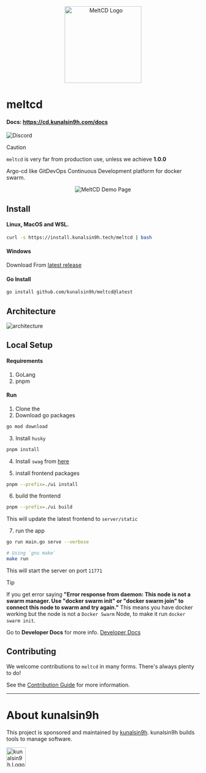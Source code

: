 <div align="center">
    <img alt="MeltCD Logo" height="200px" src="https://github.com/kunalsin9h/meltcd/assets/82411321/9065c92d-79a5-44ff-aa53-3e0bd40f0080">
</div>

# meltcd

#### Docs: https://cd.kunalsin9h.com/docs

![Discord](https://img.shields.io/discord/1086894797622624257)

> [!Caution]
> `meltcd` is very far from production use, unless we achieve **1.0.0**

Argo-cd like GitDevOps Continuous Development platform for docker swarm.

<div align="center">
    <img alt="MeltCD Demo Page" src="https://i.imgur.com/LxaD7qM.png">
</div>

## Install

#### Linux, MacOS and WSL.

```bash
curl -s https://install.kunalsin9h.tech/meltcd | bash
```

#### Windows

Download From [latest release](https://github.com/kunalsin9h/meltcd/releases/latest)

#### Go Install

```bash
go install github.com/kunalsin9h/meltcd@latest
```

## Architecture

![architecture](https://github.com/kunalsin9h/meltcd/assets/82411321/f73f80a5-a533-420d-aee9-6a06e2b13976)

## Local Setup

#### Requirements

1. GoLang
2. pnpm

#### Run

1. Clone the
2. Download go packages

```bash
go mod download
```

3. Install `husky`

```bash
pnpm install
```

4. Install `swag` from [here](https://github.com/swaggo/swag)

5. install frontend packages

```bash
pnpm --prefix=./ui install
```

6. build the frontend

```bash
pnpm --prefix=./ui build
```

This will update the latest frontend to `server/static`

7. run the app

```bash
go run main.go serve --verbose

# Using `gnu make`
make run
```

This will start the server on port `11771`

> [!TIP]
> If you get error saying **"Error response from daemon: This node is not a swarm manager. Use \"docker swarm init\" or \"docker swarm join\" to connect this node to swarm and try again."**
> This means you have docker working but the node is not a `Docker Swarm` Node, to make it run `docker swarm init`.

Go to **Developer Docs** for more info. [Developer Docs](https://github.com/kunalsin9h/meltcd/tree/main/docs/dev)

## Contributing

We welcome contributions to `meltcd` in many forms. There's always plenty to do!

See the [Contribution Guide](https://github.com/kunalsin9h/meltcd/blob/main/CONTRIBUTING.md) for more information.

---

# About kunalsin9h

This project is sponsored and maintained by [kunalsin9h](https://kunalsin9h.com). kunalsin9h builds tools to manage software.

<a href="https://kunalsin9h.com"><img src="https://i.imgur.com/Lq1q7vO.png" alt="kunalsin9h Logo" loading="lazy" height="50px" /></a>
